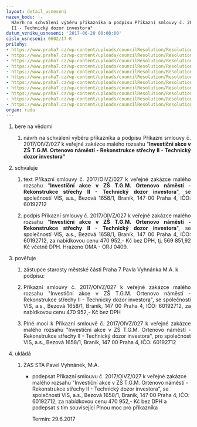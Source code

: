 ```yaml
---
layout: detail_usneseni
nazev_bodu: |-
  Návrh na schválení výběru příkazníka a podpisu Příkazní smlouvy č. 2017/OIVZ/027 k veřejné zakázce malého rozsahu "Investiční akce v ZŠ T.G.M. Ortenovo náměstí - Rekonstrukce střechy
  II - Technický dozor investora"
datum_vzniku_usneseni: '2017-06-20 00:00:00'
cislo_usneseni: 0602/17-R
prilohy:
- https://www.praha7.cz/wp-content/uploads/councilResolution/Resolutions/29263/export/1Duvodovazprava~219722.docx
- https://www.praha7.cz/wp-content/uploads/councilResolution/Resolutions/29263/export/3Prikaznismlouvanavrh~219720.doc
- https://www.praha7.cz/wp-content/uploads/councilResolution/Resolutions/29263/export/4Nabidkovacena~219719.pdf
- https://www.praha7.cz/wp-content/uploads/councilResolution/Resolutions/29263/export/5Cenovaspecifikace~219718.pdf
- https://www.praha7.cz/wp-content/uploads/councilResolution/Resolutions/29263/export/6SpecifikacecinnostikvykonuTDS~219717.doc
- https://www.praha7.cz/wp-content/uploads/councilResolution/Resolutions/29263/export/7Plnamoc~219716.doc
- https://www.praha7.cz/wp-content/uploads/councilResolution/Resolutions/29263/export/8VyzvakpodaninabidkyVISa~219715.pdf
- https://www.praha7.cz/wp-content/uploads/councilResolution/Resolutions/29263/export/9UdajezRegistruplatcuDPH~219714.pdf
- https://www.praha7.cz/wp-content/uploads/councilResolution/Resolutions/29263/export/10VypiszORVISas~219713.pdf
- https://www.praha7.cz/wp-content/uploads/councilResolution/Resolutions/29263/export/11Usnesenic0578overene~219712.pdf
- https://www.praha7.cz/wp-content/uploads/councilResolution/Resolutions/29263/export/export~295773.pdf
organ: rada
---
```

<ol id="urzList" class="urzList_view"><li id="" class="urzClass1"><span name="1">bere na vědomí</span><ol class="urzOlClass"><li style="text-align: justify;" id="" class="urzClass2"><span><p style="text-align: justify;" data-mce-style="text-align: justify;">návrh na schválení výběru příkazníka a podpisu Příkazní smlouvy č. 2017/OIVZ/027 k veřejné zakázce malého rozsahu "<strong>Investiční akce v ZŠ T.G.M. Ortenovo náměstí - Rekonstrukce střechy</strong><strong> II - Technický dozor investora"</strong></p></span></li></ol></li><li id="" class="urzClass1"><span name="24">schvaluje</span><ol class="urzOlClass"><li style="text-align: justify;" id="" class="urzClass2"><span><p style="text-align: justify;" data-mce-style="text-align: justify;">text Příkazní smlouvy č. 2017/OIVZ/027 k veřejné zakázce malého rozsahu "<strong>Investiční akce v ZŠ T.G.M. Ortenovo náměstí - Rekonstrukce střechy II - Technický dozor investora</strong>", se společností VIS, a.s., Bezová 1658/1, Braník, 147 00 Praha 4, IČO: 60192712</p></span></li><li style="text-align: justify;" id="" class="urzClass2"><span><p style="text-align: justify;" data-mce-style="text-align: justify;">podpis Příkazní smlouvy č. 2017/OIVZ/027 k veřejné zakázce malého rozsahu "<strong>Investiční akce v ZŠ T.G.M. Ortenovo náměstí - Rekonstrukce střechy II - Technický dozor investora</strong>", se společností&nbsp;VIS, a.s., Bezová 1658/1, Braník, 147 00 Praha 4, IČO: 60192712, za nabídkovou cenu 470 952,- Kč bez DPH, tj. 569 851,92 Kč včetně DPH. Hrazeno OMA - ORJ 0409.</p></span></li></ol></li><li id="" class="urzClass1"><span name="16">pověřuje</span><ol class="urzOlClass"><li style="text-align: left;" id="" class="urzClass2"><span><p>zástupce starosty městské části Praha 7 Pavla Vyhnánka M.A. k podpisu:</p></span></li><li style="text-align: justify;" id="" class="urzClass2"><span><p style="text-align: justify;" data-mce-style="text-align: justify;">Příkazní smlouvy č. 2017/OIVZ/027 k veřejné zakázce malého rozsahu "Investiční akce v ZŠ T.G.M. Ortenovo náměstí - Rekonstrukce střechy II - Technický dozor investora", se společností VIS, a.s., Bezová 1658/1, Braník, 147 00 Praha 4, IČO: 60192712, za nabídkovou cenu 470 952,- Kč bez DPH<br></p></span></li><li style="text-align: justify;" id="" class="urzClass2"><span><p style="text-align: justify;" data-mce-style="text-align: justify;">Plné moci k Příkazní smlouvě č. 2017/OIVZ/027 k veřejné zakázce malého rozsahu "Investiční akce v ZŠ T.G.M. Ortenovo náměstí - Rekonstrukce střechy II - Technický dozor investora", pro společnost VIS, a.s., Bezová 1658/1, Braník, 147 00 Praha 4, IČO: 60192712<br></p></span></li></ol></li><li class="urzClass1" id="urzUkoly"><span name="1">ukládá</span><ol class="urzOlClass"><li class="urzClass2"><span><p>ZAS STA Pavel Vyhnánek, M.A.</p></span><ul class="urzUlClass"><li class="urzClass3"><span><p>podepsat Příkazní smlouvu č. 2017/OIVZ/027 k veřejné zakázce malého rozsahu "Investiční akce v ZŠ T.G.M. Ortenovo náměstí - Rekonstrukce střechy II - Technický dozor investora", se společností VIS, a.s., Bezová 1658/1, Braník, 147 00 Praha 4, IČO: 60192712, za nabídkovou cenu 470 952,- Kč bez DPH a podepsat s tím související Plnou moc pro příkazníka</p></span><span class="urzUkolTermin">  Termín:&nbsp;29.6.2017</span></li></ul></li></ol></li></ol>
